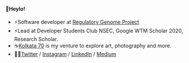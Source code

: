 #### 👋Heylo!
- ⚡Software developer at [Regulatory Genome Project](https://www.cam.ac.uk/research/news/cambridge-launches-regulatory-genome-project)
- ⚡Lead at Developer Students Club NSEC, Google WTM Scholar 2020, Research Scholar. 
- ☕[Kolkata 70](http://www.rajwrita.com/kol70/) is my venture to explore art, photography and more.
- 🙋‍♀️[Twitter](https://twitter.com/rajwrita) / [Instagram](https://www.instagram.com/rajwrita/) / [LinkedIn](https://www.linkedin.com/in/rajwrita-nath/) / [Medium](https://medium.com/@rajwrita)

